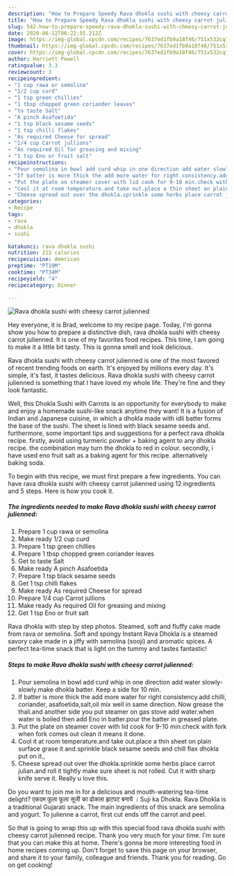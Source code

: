 ```yaml
---
description: "How to Prepare Speedy Rava dhokla sushi with cheesy carrot julienned"
title: "How to Prepare Speedy Rava dhokla sushi with cheesy carrot julienned"
slug: 542-how-to-prepare-speedy-rava-dhokla-sushi-with-cheesy-carrot-julienned
date: 2020-06-12T06:22:55.212Z
image: https://img-global.cpcdn.com/recipes/7637ed1fb9a18f46/751x532cq70/rava-dhokla-sushi-with-cheesy-carrot-julienned-recipe-main-photo.jpg
thumbnail: https://img-global.cpcdn.com/recipes/7637ed1fb9a18f46/751x532cq70/rava-dhokla-sushi-with-cheesy-carrot-julienned-recipe-main-photo.jpg
cover: https://img-global.cpcdn.com/recipes/7637ed1fb9a18f46/751x532cq70/rava-dhokla-sushi-with-cheesy-carrot-julienned-recipe-main-photo.jpg
author: Harriett Powell
ratingvalue: 3.3
reviewcount: 3
recipeingredient:
- "1 cup rawa or semolina"
- "1/2 cup curd"
- "1 tsp green chillies"
- "1 tbsp chopped green coriander leaves"
- "to taste Salt"
- "A pinch Asafoetida"
- "1 tsp black sesame seeds"
- "1 tsp chilli flakes"
- "As required Cheese for spread"
- "1/4 cup Carrot jullions"
- "As required Oil for greasing and mixing"
- "1 tsp Eno or fruit salt"
recipeinstructions:
- "Pour semolina in bowl add curd whip in one direction add water slowly-slowly.make dhokla batter. Keep a side for 10 min."
- "If batter is more thick the add more water for right consistency.add chilli, coriander, asafoetida,salt,oil mix well in same direction. Now grease the thali.and another side you put steamer on gas stove add water.when water is boiled then add Eno in batter.pour the batter in greased plate."
- "Put the plate on steamer cover with lid cook for 9-10 min.check with fork when fork comes out clean it means it done."
- "Cool it at room temperature.and take out.place a thin sheet on plain surface grase it and.sprinkle black sesame seeds and chill flax dhokla put on it.,"
- "Cheese spread out over the dhokla.sprinkle some herbs place carrot julian.and roll it tightly make sure sheet is not rolled. Cut it with sharp knife serve it. Really u love this."
categories:
- Recipe
tags:
- rava
- dhokla
- sushi

katakunci: rava dhokla sushi 
nutrition: 213 calories
recipecuisine: American
preptime: "PT19M"
cooktime: "PT34M"
recipeyield: "4"
recipecategory: Dinner

---
```



![Rava dhokla sushi with cheesy carrot julienned](https://img-global.cpcdn.com/recipes/7637ed1fb9a18f46/751x532cq70/rava-dhokla-sushi-with-cheesy-carrot-julienned-recipe-main-photo.jpg)

Hey everyone, it is Brad, welcome to my recipe page. Today, I'm gonna show you how to prepare a distinctive dish, rava dhokla sushi with cheesy carrot julienned. It is one of my favorites food recipes. This time, I am going to make it a little bit tasty. This is gonna smell and look delicious.

Rava dhokla sushi with cheesy carrot julienned is one of the most favored of recent trending foods on earth. It's enjoyed by millions every day. It's simple, it's fast, it tastes delicious. Rava dhokla sushi with cheesy carrot julienned is something that I have loved my whole life. They're fine and they look fantastic.

Well, this Dhokla Sushi with Carrots is an opportunity for everybody to make and enjoy a homemade sushi-like snack anytime they want! It is a fusion of Indian and Japanese cuisine, in which a dhokla made with idli batter forms the base of the sushi. The sheet is lined with black sesame seeds and. furthermore, some important tips and suggestions for a perfect rava dhokla recipe. firstly, avoid using turmeric powder + baking agent to any dhokla recipe. the combination may turn the dhokla to red in colour. secondly, i have used eno fruit salt as a baking agent for this recipe. alternatively baking soda.


To begin with this recipe, we must first prepare a few ingredients. You can have rava dhokla sushi with cheesy carrot julienned using 12 ingredients and 5 steps. Here is how you cook it.

<!--inarticleads1-->

##### The ingredients needed to make Rava dhokla sushi with cheesy carrot julienned:

1. Prepare 1 cup rawa or semolina
1. Make ready 1/2 cup curd
1. Prepare 1 tsp green chillies
1. Prepare 1 tbsp chopped green coriander leaves
1. Get to taste Salt
1. Make ready A pinch Asafoetida
1. Prepare 1 tsp black sesame seeds
1. Get 1 tsp chilli flakes
1. Make ready As required Cheese for spread
1. Prepare 1/4 cup Carrot jullions
1. Make ready As required Oil for greasing and mixing
1. Get 1 tsp Eno or fruit salt


Rava dhokla with step by step photos. Steamed, soft and fluffy cake made from rava or semolina. Soft and spongy Instant Rava Dhokla is a steamed savory cake made in a jiffy with semolina (sooji) and aromatic spices. A perfect tea-time snack that is light on the tummy and tastes fantastic! 

<!--inarticleads2-->

##### Steps to make Rava dhokla sushi with cheesy carrot julienned:

1. Pour semolina in bowl add curd whip in one direction add water slowly-slowly.make dhokla batter. Keep a side for 10 min.
1. If batter is more thick the add more water for right consistency.add chilli, coriander, asafoetida,salt,oil mix well in same direction. Now grease the thali.and another side you put steamer on gas stove add water.when water is boiled then add Eno in batter.pour the batter in greased plate.
1. Put the plate on steamer cover with lid cook for 9-10 min.check with fork when fork comes out clean it means it done.
1. Cool it at room temperature.and take out.place a thin sheet on plain surface grase it and.sprinkle black sesame seeds and chill flax dhokla put on it.,
1. Cheese spread out over the dhokla.sprinkle some herbs place carrot julian.and roll it tightly make sure sheet is not rolled. Cut it with sharp knife serve it. Really u love this.


Do you want to join me in for a delicious and mouth-watering tea-time delight? एकदम फूला फूला सूजी का ढोकला झटपट बनायें । Suji ka Dhokla. Rava Dhokla is a traditional Gujarati snack. The main ingredients of this snack are semolina and yogurt. To julienne a carrot, first cut ends off the carrot and peel. 

So that is going to wrap this up with this special food rava dhokla sushi with cheesy carrot julienned recipe. Thank you very much for your time. I'm sure that you can make this at home. There's gonna be more interesting food in home recipes coming up. Don't forget to save this page on your browser, and share it to your family, colleague and friends. Thank you for reading. Go on get cooking!
